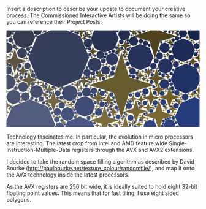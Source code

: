 Insert a description to describe your update to document your creative process. The Commissioned Interactive Artists will be doing the same so you can reference their Project Posts.

![Example Image](../project_images/cover.jpg?raw=true "Example Image")

Technology fascinates me. 
In particular, the evolution in micro processors are interesting.
The latest crop from Intel and AMD feature wide Single-Instruction-Multiple-Data registers through the AVX and AVX2 extensions.

I decided to take the random space filling algorithm as described by David Bourke (http://paulbourke.net/texture_colour/randomtile/), and map it onto the AVX technology inside the latest processors.

As the AVX registers are 256 bit wide, it is ideally suited to hold eight 32-bit floating point values.
This means that for fast tiling, I use eight sided polygons.
